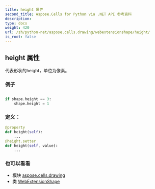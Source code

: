 ```yaml
---
title: height 属性
second_title: Aspose.Cells for Python via .NET API 参考资料
description:
type: docs
weight: 420
url: /zh/python-net/aspose.cells.drawing/webextensionshape/height/
is_root: false
---
```

## height 属性

代表形状的height，单位为像素。

### 例子

```python

if shape.height == 3:
    shape.height = 1

```
### 定义：
```python
@property
def height(self):
    ...
@height.setter
def height(self, value):
    ...
```

### 也可以看看
* 模块 [aspose.cells.drawing](../../)
* 类 [WebExtensionShape](/cells/zh/python-net/aspose.cells.drawing/webextensionshape)
